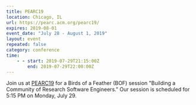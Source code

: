 ```yaml
---
title: PEARC19
location: Chicago, IL
url: https://pearc.acm.org/pearc19/
expires: 2019-08-01
event_date: "July 28 - August 1, 2019"
layout: event
repeated: false
category: conference
time:
    - - start: 2019-07-29T21:15:00Z
        end: 2019-07-29T22:00:00Z
---
```


Join us at [PEARC19](https://pearc.acm.org/pearc19/) for a Birds of a Feather (BOF) session "Building a Community of Research Software Engineers."  Our session is scheduled for 5:15 PM on Monday, July 29.
